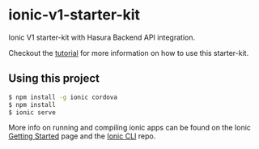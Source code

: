 # ionic-v1-starter-kit

Ionic V1 starter-kit with Hasura Backend API integration.

Checkout the [tutorial](https://docs.hasura.io/0.14/tutorials/ionic-v1-starter-kit-with-hasura-js-sdk.html) for more information on how to use this starter-kit.

## Using this project

```bash
$ npm install -g ionic cordova
$ npm install
$ ionic serve
```

More info on running and compiling ionic apps can be found on the Ionic [Getting Started](https://ionicframework.com/getting-started) page and the [Ionic CLI](https://github.com/ionic-team/ionic-cli) repo.
